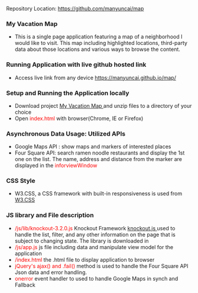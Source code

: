 Repository Location: https://github.com/manyuncai/map

### My Vacation Map
* This is a single page application featuring a map of a neighborhood I would like to visit. This map including highlighted locations, third-party data about those locations and various ways to browse the content.

### Running Application with live github hosted link
* Access live link from any device  https://manyuncai.github.io/map/

### Setup and  Running the Application locally
* Download project <a href= "https://github.com/manyuncai/map" > My Vacation Map </a> and unzip files to a directory of your choice
* Open <a style="color:red">index.html </a> with browser(Chrome, IE  or Firefox)

### Asynchronous Data Usage: Utilized APIs
* Google Maps API : show maps and markers of interested places
* Four Square API: search ramen noodle restaurants and display the 1st one on the list. The name, address and distance from the marker are displayed in the <a style="color:red">inforviewWindow </a>

### CSS Style
* W3.CSS, a CSS framework with built-in responsiveness is used from <a href=
  "https://www.w3schools.com/w3css/4/w3.css"> W3.CSS </a>

### JS library and File description
* <a style="color:red"> /js/lib/knockout-3.2.0.js </a> Knockout Framework <a  href= " https://knockoutjs.com/"> knockout.js </a>used to handle the list, filter, and any other information on the page that is subject to changing state. The library is downloaded in
* <a style="color:red"> /js/app.js </a>   js file including data and manipulate view model for the application
* <a style="color:red"> /index.html </a>  the .html file to display application to browser
* <a style="color:red"> jQuery's ajax() and .fail() </a> method is used to handle the Four Square API Json data and error handling.
* <a style="color:red"> onerror </a> event handler to used to handle Google Maps in synch and Fallback
